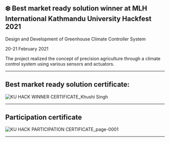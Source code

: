 ## :snowflake: Best market ready solution winner at MLH International Kathmandu University Hackfest 2021

Design and Development of Greenhouse Climate Controller System 

20-21 February 2021

The project realized the concept of precision agriculture through a climate control system using various sensors and actuators.

---
## Best market ready solution certificate:

![KU HACK WINNER CERTIFICATE_Khushi Singh](https://user-images.githubusercontent.com/107871742/174877670-9f55d821-79a0-49e7-8857-d35f9eee8591.jpg)

---

## Participation certificate

![KU HACK PARTICIPATION CERTIFICATE_page-0001](https://user-images.githubusercontent.com/107871742/174877891-79141289-3540-4ce5-8f47-af532b516af7.jpg)

---

